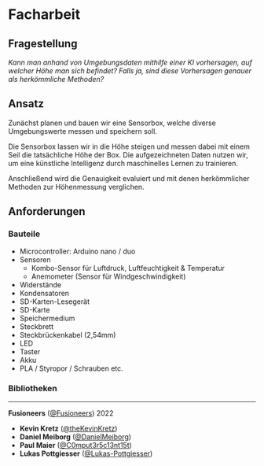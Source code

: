 # Facharbeit

## Fragestellung
_Kann man anhand von Umgebungsdaten mithilfe einer KI vorhersagen, auf welcher Höhe man sich befindet?
Falls ja, sind diese Vorhersagen genauer als herkömmliche Methoden?_


## Ansatz
Zunächst planen und bauen wir eine Sensorbox, welche diverse Umgebungswerte messen und speichern soll.

Die Sensorbox lassen wir in die Höhe steigen und messen dabei mit einem Seil die tatsächliche Höhe der Box.
Die aufgezeichneten Daten nutzen wir, um eine künstliche Intelligenz durch maschinelles Lernen zu trainieren.

Anschließend wird die Genauigkeit evaluiert und mit denen herkömmlicher Methoden zur Höhenmessung verglichen.


## Anforderungen
### Bauteile
* Microcontroller: Arduino nano / duo
* Sensoren
  * Kombo-Sensor für Luftdruck, Luftfeuchtigkeit & Temperatur
  * Anemometer (Sensor für Windgeschwindigkeit)
* Widerstände
* Kondensatoren
* SD-Karten-Lesegerät
* SD-Karte
* Speichermedium
* Steckbrett
* Steckbrückenkabel (2,54mm)
* LED
* Taster
* Akku
* PLA / Styropor / Schrauben etc.

### Bibliotheken




---
**Fusioneers** ([@Fusioneers](https://github.com/Fusioneers)) 2022

* **Kevin Kretz** ([@theKevinKretz](https://github.com/theKevinKretz))
* **Daniel Meiborg** ([@DanielMeiborg](https://github.com/DanielMeiborg))
* **Paul Maier** ([@C0mput3r5c13nt15t](https://github.com/C0mput3r5c13nt15t))
* **Lukas Pottgiesser** ([@Lukas-Pottgiesser](https://github.com/Lukas-Pottgiesser))
